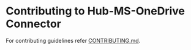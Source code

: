 # Contributing to Hub-MS-OneDrive Connector

For contributing guidelines refer [CONTRIBUTING.md](https://github.com/vmware/connectors-workspace-one/blob/master/CONTRIBUTING.md).

